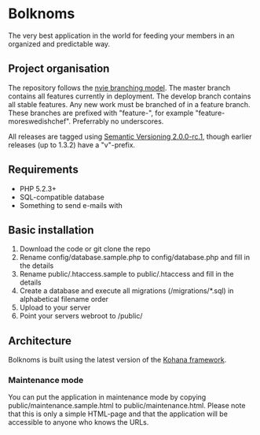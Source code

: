 # Bolknoms

The very best application in the world for feeding your members in an organized and predictable way.

## Project organisation
The repository follows the [nvie branching model](http://nvie.com/posts/a-successful-git-branching-model/). The master branch contains all features currently in deployment. The develop branch contains all stable features. Any new work must be branched of in a feature branch. These branches are prefixed with "feature-", for example "feature-moreswedishchef". Preferrably no underscores.

All releases are tagged using [Semantic Versioning 2.0.0-rc.1](http://semver.org/), though earlier releases (up to 1.3.2) have a "v"-prefix.

## Requirements
* PHP 5.2.3+
* SQL-compatible database
* Something to send e-mails with

## Basic installation
1. Download the code or git clone the repo
1. Rename config/database.sample.php to config/database.php and fill in the details
1. Rename public/.htaccess.sample to public/.htaccess and fill in the details
1. Create a database and execute all migrations (/migrations/*.sql) in alphabetical filename order
1. Upload to your server
1. Point your servers webroot to /public/

## Architecture
Bolknoms is built using the latest version of the [Kohana framework](http://kohanaframework.org/).

### Maintenance mode
You can put the application in maintenance mode by copying public/maintenance.sample.html to public/maintenance.html. Please note that this is only a simple HTML-page and that the application will be accessible to anyone who knows the URLs.